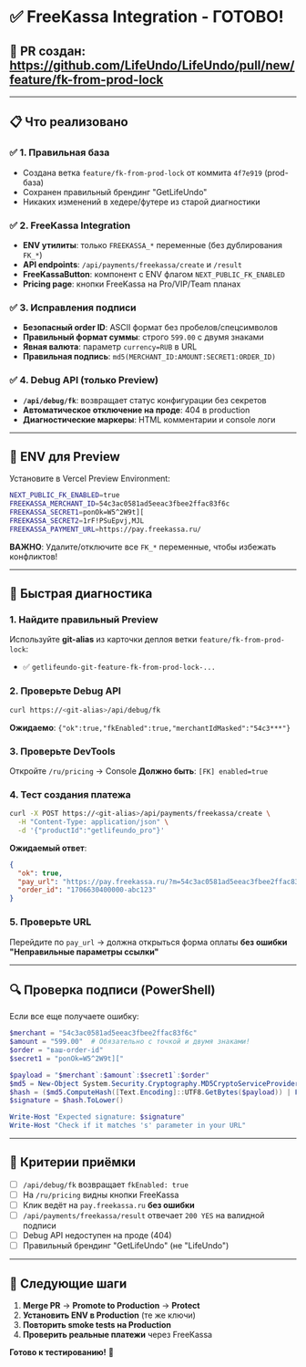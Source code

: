 # ✅ FreeKassa Integration - ГОТОВО!

## 🎯 **PR создан**: https://github.com/LifeUndo/LifeUndo/pull/new/feature/fk-from-prod-lock

---

## 📋 **Что реализовано**

### ✅ **1. Правильная база**
- Создана ветка `feature/fk-from-prod-lock` от коммита `4f7e919` (prod-база)
- Сохранен правильный брендинг "GetLifeUndo"
- Никаких изменений в хедере/футере из старой диагностики

### ✅ **2. FreeKassa Integration**
- **ENV утилиты**: только `FREEKASSA_*` переменные (без дублирования `FK_*`)
- **API endpoints**: `/api/payments/freekassa/create` и `/result`
- **FreeKassaButton**: компонент с ENV флагом `NEXT_PUBLIC_FK_ENABLED`
- **Pricing page**: кнопки FreeKassa на Pro/VIP/Team планах

### ✅ **3. Исправления подписи**
- **Безопасный order ID**: ASCII формат без пробелов/спецсимволов
- **Правильный формат суммы**: строго `599.00` с двумя знаками
- **Явная валюта**: параметр `currency=RUB` в URL
- **Правильная подпись**: `md5(MERCHANT_ID:AMOUNT:SECRET1:ORDER_ID)`

### ✅ **4. Debug API (только Preview)**
- **`/api/debug/fk`**: возвращает статус конфигурации без секретов
- **Автоматическое отключение на проде**: 404 в production
- **Диагностические маркеры**: HTML комментарии и console логи

---

## 🔧 **ENV для Preview**

Установите в Vercel Preview Environment:

```bash
NEXT_PUBLIC_FK_ENABLED=true
FREEKASSA_MERCHANT_ID=54c3ac0581ad5eeac3fbee2ffac83f6c
FREEKASSA_SECRET1=ponOk=W5^2W9t][
FREEKASSA_SECRET2=1rF!PSuEpvj,MJL
FREEKASSA_PAYMENT_URL=https://pay.freekassa.ru/
```

**ВАЖНО**: Удалите/отключите все `FK_*` переменные, чтобы избежать конфликтов!

---

## 🧪 **Быстрая диагностика**

### **1. Найдите правильный Preview**
Используйте **git-alias** из карточки деплоя ветки `feature/fk-from-prod-lock`:
- ✅ `getlifeundo-git-feature-fk-from-prod-lock-...`

### **2. Проверьте Debug API**
```bash
curl https://<git-alias>/api/debug/fk
```
**Ожидаемо**: `{"ok":true,"fkEnabled":true,"merchantIdMasked":"54c3***"}`

### **3. Проверьте DevTools**
Откройте `/ru/pricing` → Console
**Должно быть**: `[FK] enabled=true`

### **4. Тест создания платежа**
```bash
curl -X POST https://<git-alias>/api/payments/freekassa/create \
  -H "Content-Type: application/json" \
  -d '{"productId":"getlifeundo_pro"}'
```

**Ожидаемый ответ**:
```json
{
  "ok": true,
  "pay_url": "https://pay.freekassa.ru/?m=54c3ac0581ad5eeac3fbee2ffac83f6c&oa=599.00&o=1706630400000-abc123&s=...&currency=RUB",
  "order_id": "1706630400000-abc123"
}
```

### **5. Проверьте URL**
Перейдите по `pay_url` → должна открыться форма оплаты **без ошибки "Неправильные параметры ссылки"**

---

## 🔍 **Проверка подписи (PowerShell)**

Если все еще получаете ошибку:

```powershell
$merchant = "54c3ac0581ad5eeac3fbee2ffac83f6c"
$amount = "599.00"  # Обязательно с точкой и двумя знаками!
$order = "ваш-order-id"
$secret1 = "ponOk=W5^2W9t]["

$payload = "$merchant`:$amount`:$secret1`:$order"
$md5 = New-Object System.Security.Cryptography.MD5CryptoServiceProvider
$hash = ($md5.ComputeHash([Text.Encoding]::UTF8.GetBytes($payload)) | ForEach-Object { $_.ToString("x2") }) -join ""
$signature = $hash.ToLower()

Write-Host "Expected signature: $signature"
Write-Host "Check if it matches 's' parameter in your URL"
```

---

## 🎯 **Критерии приёмки**

- [ ] `/api/debug/fk` возвращает `fkEnabled: true`
- [ ] На `/ru/pricing` видны кнопки FreeKassa
- [ ] Клик ведёт на `pay.freekassa.ru` **без ошибки**
- [ ] `/api/payments/freekassa/result` отвечает `200 YES` на валидной подписи
- [ ] Debug API недоступен на проде (404)
- [ ] Правильный брендинг "GetLifeUndo" (не "LifeUndo")

---

## 🚀 **Следующие шаги**

1. **Merge PR** → **Promote to Production** → **Protect**
2. **Установить ENV в Production** (те же ключи)
3. **Повторить smoke tests на Production**
4. **Проверить реальные платежи** через FreeKassa

**Готово к тестированию!** 🎉
